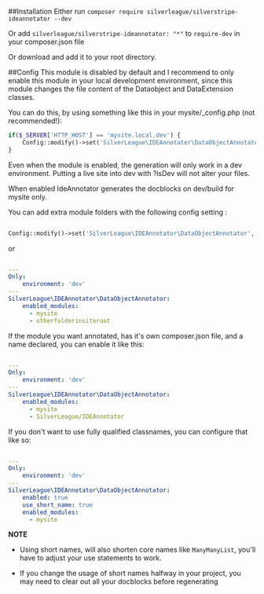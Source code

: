 ##Installation
Either run `composer require silverleague/silverstripe-ideannotator --dev`

Or add `silverleague/silverstripe-ideannotator: "*"` to `require-dev` in your composer.json file

Or download and add it to your root directory.


##Config
This module is disabled by default and I recommend to only enable this module in your local development environment, since this module changes the file content of the Dataobject and DataExtension classes.

You can do this, by using something like this in your mysite/_config.php (not recommended!):

```php
if($_SERVER['HTTP_HOST'] == 'mysite.local.dev') {
    Config::modify()->set('SilverLeague\IDEAnnotator\DataObjectAnnotator', 'enabled', true);
}
```

Even when the module is enabled, the generation will only work in a dev environment. Putting a live site into dev with ?isDev will not alter your files.

When enabled IdeAnnotator generates the docblocks on dev/build for mysite only.

You can add extra module folders with the following config setting :

```php

Config::modify()->set('SilverLeague\IDEAnnotator\DataObjectAnnotator', 'enabled_modules', array('mysite', 'otherfolderinsiteroot'));
```
or
```yaml

---
Only:
    environment: 'dev'
---
SilverLeague\IDEAnnotator\DataObjectAnnotator:
    enabled_modules:
      - mysite
      - otherfolderinsiteroot
```

If the module you want annotated, has it's own composer.json file, and a name declared, you can enable it like this:

```yaml

---
Only:
    environment: 'dev'
---
SilverLeague\IDEAnnotator\DataObjectAnnotator:
    enabled_modules:
      - mysite
      - SilverLeague/IDEAnnotator
```

If you don't want to use fully qualified classnames, you can configure that like so:

```yaml

---
Only:
    environment: 'dev'
---
SilverLeague\IDEAnnotator\DataObjectAnnotator:
    enabled: true
    use_short_name: true
    enabled_modules:
      - mysite
```

**NOTE**

- Using short names, will also shorten core names like `ManyManyList`, you'll have to adjust your use statements to work.

- If you change the usage of short names halfway in your project, you may need to clear out all your docblocks before regenerating